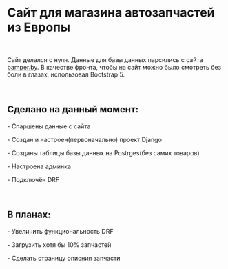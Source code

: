 <h1 margin="auto">Сайт для магазина автозапчастей из Европы</h1>
<br>
<p>Сайт делался с нуля. Данные для базы данных парсились с сайта <a href="https://bamper.by/" target="_blank">bamper.by</a>. В качестве фронта, чтобы на сайт можно было смотреть без боли в глазах, использовал Bootstrap 5.</p>
<br>
<h2>Сделано на данный момент:</h2>
<p>- Спаршены данные с сайта</p>
<p>- Создан и настроен(первоначально) проект Django</p>
<p>- Созданы таблицы базы данных на Postrges(без самих товаров)</p>
<p>- Настроена админка</p>
<p>- Подключён DRF</p>
<br>
<h2>В планах:</h2>
<p>- Увеличить функциональность DRF</p>
<p>- Загрузить хотя бы 10% запчастей</p>
<p>- Сделать страницу описния запчасти</p>

